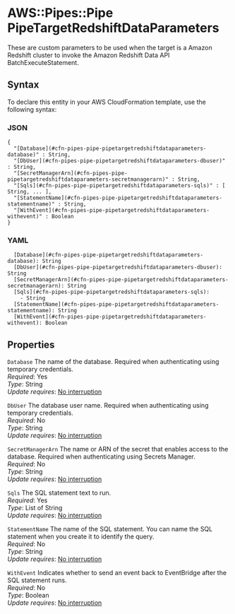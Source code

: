 # AWS::Pipes::Pipe PipeTargetRedshiftDataParameters<a name="aws-properties-pipes-pipe-pipetargetredshiftdataparameters"></a>

These are custom parameters to be used when the target is a Amazon Redshift cluster to invoke the Amazon Redshift Data API BatchExecuteStatement\.

## Syntax<a name="aws-properties-pipes-pipe-pipetargetredshiftdataparameters-syntax"></a>

To declare this entity in your AWS CloudFormation template, use the following syntax:

### JSON<a name="aws-properties-pipes-pipe-pipetargetredshiftdataparameters-syntax.json"></a>

```
{
  "[Database](#cfn-pipes-pipe-pipetargetredshiftdataparameters-database)" : String,
  "[DbUser](#cfn-pipes-pipe-pipetargetredshiftdataparameters-dbuser)" : String,
  "[SecretManagerArn](#cfn-pipes-pipe-pipetargetredshiftdataparameters-secretmanagerarn)" : String,
  "[Sqls](#cfn-pipes-pipe-pipetargetredshiftdataparameters-sqls)" : [ String, ... ],
  "[StatementName](#cfn-pipes-pipe-pipetargetredshiftdataparameters-statementname)" : String,
  "[WithEvent](#cfn-pipes-pipe-pipetargetredshiftdataparameters-withevent)" : Boolean
}
```

### YAML<a name="aws-properties-pipes-pipe-pipetargetredshiftdataparameters-syntax.yaml"></a>

```
  [Database](#cfn-pipes-pipe-pipetargetredshiftdataparameters-database): String
  [DbUser](#cfn-pipes-pipe-pipetargetredshiftdataparameters-dbuser): String
  [SecretManagerArn](#cfn-pipes-pipe-pipetargetredshiftdataparameters-secretmanagerarn): String
  [Sqls](#cfn-pipes-pipe-pipetargetredshiftdataparameters-sqls):
    - String
  [StatementName](#cfn-pipes-pipe-pipetargetredshiftdataparameters-statementname): String
  [WithEvent](#cfn-pipes-pipe-pipetargetredshiftdataparameters-withevent): Boolean
```

## Properties<a name="aws-properties-pipes-pipe-pipetargetredshiftdataparameters-properties"></a>

`Database` <a name="cfn-pipes-pipe-pipetargetredshiftdataparameters-database"></a>
The name of the database\. Required when authenticating using temporary credentials\.  
_Required_: Yes  
_Type_: String  
_Update requires_: [No interruption](https://docs.aws.amazon.com/AWSCloudFormation/latest/UserGuide/using-cfn-updating-stacks-update-behaviors.html#update-no-interrupt)

`DbUser` <a name="cfn-pipes-pipe-pipetargetredshiftdataparameters-dbuser"></a>
The database user name\. Required when authenticating using temporary credentials\.  
_Required_: No  
_Type_: String  
_Update requires_: [No interruption](https://docs.aws.amazon.com/AWSCloudFormation/latest/UserGuide/using-cfn-updating-stacks-update-behaviors.html#update-no-interrupt)

`SecretManagerArn` <a name="cfn-pipes-pipe-pipetargetredshiftdataparameters-secretmanagerarn"></a>
The name or ARN of the secret that enables access to the database\. Required when authenticating using Secrets Manager\.  
_Required_: No  
_Type_: String  
_Update requires_: [No interruption](https://docs.aws.amazon.com/AWSCloudFormation/latest/UserGuide/using-cfn-updating-stacks-update-behaviors.html#update-no-interrupt)

`Sqls` <a name="cfn-pipes-pipe-pipetargetredshiftdataparameters-sqls"></a>
The SQL statement text to run\.  
_Required_: Yes  
_Type_: List of String  
_Update requires_: [No interruption](https://docs.aws.amazon.com/AWSCloudFormation/latest/UserGuide/using-cfn-updating-stacks-update-behaviors.html#update-no-interrupt)

`StatementName` <a name="cfn-pipes-pipe-pipetargetredshiftdataparameters-statementname"></a>
The name of the SQL statement\. You can name the SQL statement when you create it to identify the query\.  
_Required_: No  
_Type_: String  
_Update requires_: [No interruption](https://docs.aws.amazon.com/AWSCloudFormation/latest/UserGuide/using-cfn-updating-stacks-update-behaviors.html#update-no-interrupt)

`WithEvent` <a name="cfn-pipes-pipe-pipetargetredshiftdataparameters-withevent"></a>
Indicates whether to send an event back to EventBridge after the SQL statement runs\.  
_Required_: No  
_Type_: Boolean  
_Update requires_: [No interruption](https://docs.aws.amazon.com/AWSCloudFormation/latest/UserGuide/using-cfn-updating-stacks-update-behaviors.html#update-no-interrupt)

